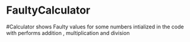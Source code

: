# FaultyCalculator
#Calculator shows Faulty values for some numbers intialized in the code with performs addition , multiplication and division
